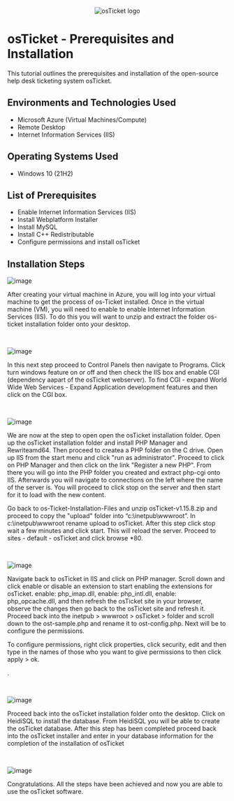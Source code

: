 <p align="center">
<img src="https://i.imgur.com/Clzj7Xs.png" alt="osTicket logo"/>
</p>

<h1>osTicket - Prerequisites and Installation</h1>
This tutorial outlines the prerequisites and installation of the open-source help desk ticketing system osTicket.<br />





<h2>Environments and Technologies Used</h2>

- Microsoft Azure (Virtual Machines/Compute)
- Remote Desktop
- Internet Information Services (IIS)

<h2>Operating Systems Used </h2>

- Windows 10</b> (21H2)

<h2>List of Prerequisites</h2>

- Enable Internet Information Services (IIS)
- Install Webplatform Installer
- Install MySQL
- Install C++ Redistributable 
- Configure permissions and install osTicket

<h2>Installation Steps</h2>

![image](https://github.com/user-attachments/assets/52629115-1e11-42c5-ba4d-3e3cb5221c1e)

<p>

</p>
<p>
After creating your virtual machine in Azure, you will log into your virtual machine to get the process of os-Ticket installed. Once in the virtual machine (VM), you will need to enable to enable Internet Information Services (IIS). To do this you will want to unzip and extract the folder os-ticket installation folder onto your desktop. 
</p>
<br />

![image](https://github.com/user-attachments/assets/534f1ed0-5008-41b7-950b-dbd26da1f964)

<p>

</p>
<p>
In this next step proceed to Control Panels then navigate to Programs. Click turn windows feature on or off and then check the IIS box and enable CGI (dependency aapart of the osTicket webserver). To find CGI - expand World Wide Web Services - Expand Application development features and then click on the CGI box.
</p>
<br />

![image](https://github.com/user-attachments/assets/b3449818-f76e-440d-ad19-2fcd4028981d)

<p>

</p>
<p>
We are now at the step to open open the osTicket installation folder. Open up the osTicket installation folder and install PHP Manager and Rewriteamd64. Then proceed to createa a PHP folder on the C drive. 
Open up IIS from the start menu and click "run as administrator". Proceed to click on PHP Manager and then click on the link "Register a new PHP". From there you will go into the PHP folder you created and extract php-cgi onto IIS. Afterwards you will navigate to connections on the left where the name of the server is. You will proceed to click stop on the server and then start for it to load with the new content.

Go back to os-Ticket-Installation-Files and unzip osTicket-v1.15.8.zip and proceed to copy the "upload" folder into “c:\inetpub\wwwroot”. In c:\inetpub\wwwroot rename upload to osTicket. After this step click stop wait a few minutes and click start. This will reload the server. Proceed to sites - default - osTicket and click browse *80.




</p>
<br />

![image](https://github.com/user-attachments/assets/de3f6589-3bd0-412f-bfe5-459925e61283)

<p>
Navigate back to osTicket in IIS and click on PHP manager. Scroll down and click enable or disable an extension to start enabling the extensions for osTicket. 
enable: php_imap.dll, enable: php_intl.dll, enable: php_opcache.dll, and then refresh the osTicket site in your browser, observe the changes then go back to the osTicket site and refresh it. Proceed back into the inetpub > wwwroot > osTicket > folder and scroll down to the ost-sample.php and rename it to ost-config.php. Next will be to configure the permissions. 

To configure permissions, right click properties, click security, edit and then type in the names of those who you want to give permissions to then click apply > ok.
</p>


<p>
.
</p>
<br />

![image](https://github.com/user-attachments/assets/06135798-cbfb-4c69-98c6-ca7c81b128a7)

<p>
Proceed back into the osTicket installation folder onto the desktop. Click on HeidiSQL to install the database. From HeidiSQL you will be able to create the osTicket database. After this step has been completed proceed back into the osTicket installer and enter in your database information for the completion of the installation of osTicket
</p>


<p>

</p>
<br />

![image](https://github.com/user-attachments/assets/4ad5eb38-b82f-4092-b8c1-db2b670934f5)

<p>

</p>


<p>
Congratulations. All the steps have been achieved and now you are able to use the osTicket software.
</p>
<br />
